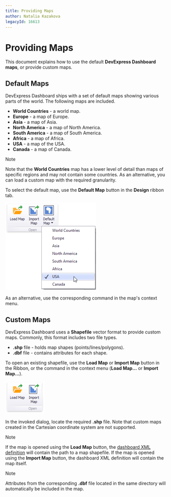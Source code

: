 ```yaml
---
title: Providing Maps
author: Natalia Kazakova
legacyId: 16613
---
```

# Providing Maps
This document explains how to use the default **DevExpress Dashboard maps**, or provide custom maps.

## Default Maps
DevExpress Dashboard ships with a set of default maps showing various parts of the world. The following maps are included.
* **World Countries** - a world map.
* **Europe** - a map of Europe.
* **Asia** - a map of Asia.
* **North America** - a map of North America.
* **South America** - a map of South America.
* **Africa** - a map of Africa.
* **USA** - a map of the USA.
* **Canada** - a map of Canada.

> [!NOTE]
> Note that the **World Countries** map has a lower level of detail than maps of specific regions and may not contain some countries. As an alternative, you can load a custom map with the required granularity.

To select the default map, use the **Default Map** button in the **Design** ribbon tab.

![Map_DefaultMaps_Ribbon](../../../../images/img22183.png)

As an alternative, use the corresponding command in the map's context menu.

## Custom Maps
DevExpress Dashboard uses a **Shapefile** vector format to provide custom maps. Commonly, this format includes two file types.
* **.shp** file - holds map shapes (points/lines/polygons).
* **.dbf** file - contains attributes for each shape.

To open an existing shapefile, use the **Load Map** or **Import Map** button in the Ribbon, or the command in the context menu (**Load Map...** or **Import Map...**).

![Map_LoadOpenMap_Ribbon](../../../../images/img22192.png)

In the invoked dialog, locate the required **.shp** file. Note that custom maps created in the Cartesian coordinate system are not supported.

> [!NOTE]
> If the map is opened using the **Load Map** button, the [dashboard XML definition](../../save-a-dashboard.md) will contain the path to a map shapefile. If the map is opened using the **Import Map** button, the dashboard XML definition will contain the map itself.

> [!NOTE]
> Attributes from the corresponding **.dbf** file located in the same directory will automatically be included in the map.